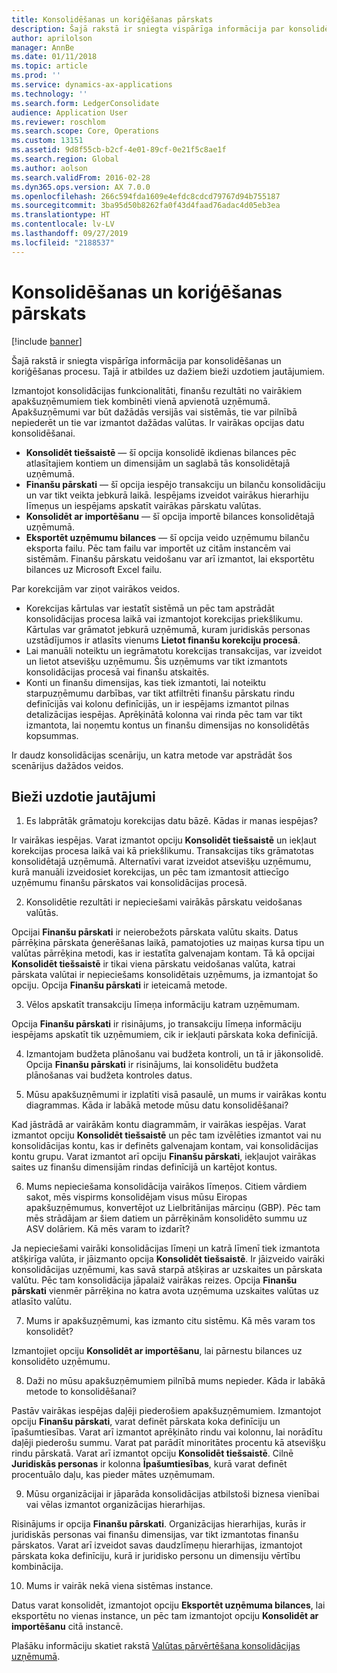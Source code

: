 ```yaml
---
title: Konsolidēšanas un koriģēšanas pārskats
description: Šajā rakstā ir sniegta vispārīga informācija par konsolidēšanas un koriģēšanas procesu. Tajā ir atbildes uz dažiem bieži uzdotiem jautājumiem.
author: aprilolson
manager: AnnBe
ms.date: 01/11/2018
ms.topic: article
ms.prod: ''
ms.service: dynamics-ax-applications
ms.technology: ''
ms.search.form: LedgerConsolidate
audience: Application User
ms.reviewer: roschlom
ms.search.scope: Core, Operations
ms.custom: 13151
ms.assetid: 9d8f55cb-b2cf-4e01-89cf-0e21f5c8ae1f
ms.search.region: Global
ms.author: aolson
ms.search.validFrom: 2016-02-28
ms.dyn365.ops.version: AX 7.0.0
ms.openlocfilehash: 266c594fda1609e4efdc8cdcd79767d94b755187
ms.sourcegitcommit: 3ba95d50b8262fa0f43d4faad76adac4d05eb3ea
ms.translationtype: HT
ms.contentlocale: lv-LV
ms.lasthandoff: 09/27/2019
ms.locfileid: "2188537"
---
```

# <a name="consolidation-and-elimination-overview"></a>Konsolidēšanas un koriģēšanas pārskats

[!include [banner](../includes/banner.md)]

Šajā rakstā ir sniegta vispārīga informācija par konsolidēšanas un koriģēšanas procesu. Tajā ir atbildes uz dažiem bieži uzdotiem jautājumiem.

Izmantojot konsolidācijas funkcionalitāti, finanšu rezultāti no vairākiem apakšuzņēmumiem tiek kombinēti vienā apvienotā uzņēmumā. Apakšuzņēmumi var būt dažādās versijās vai sistēmās, tie var pilnībā nepiederēt un tie var izmantot dažādas valūtas. Ir vairākas opcijas datu konsolidēšanai.

-   **Konsolidēt tiešsaistē** — šī opcija konsolidē ikdienas bilances pēc atlasītajiem kontiem un dimensijām un saglabā tās konsolidētajā uzņēmumā.
-   **Finanšu pārskati** — šī opcija iespējo transakciju un bilanču konsolidāciju un var tikt veikta jebkurā laikā. Iespējams izveidot vairākus hierarhiju līmeņus un iespējams apskatīt vairākas pārskatu valūtas.
-   **Konsolidēt ar importēšanu** — šī opcija importē bilances konsolidētajā uzņēmumā.
-   **Eksportēt uzņēmumu bilances** — šī opcija veido uzņēmumu bilanču eksporta failu. Pēc tam failu var importēt uz citām instancēm vai sistēmām. Finanšu pārskatu veidošanu var arī izmantot, lai eksportētu bilances uz Microsoft Excel failu.

Par korekcijām var ziņot vairākos veidos.

-   Korekcijas kārtulas var iestatīt sistēmā un pēc tam apstrādāt konsolidācijas procesa laikā vai izmantojot korekcijas priekšlikumu. Kārtulas var grāmatot jebkurā uzņēmumā, kuram juridiskās personas uzstādījumos ir atlasīts vienums **Lietot finanšu korekciju procesā**.
-   Lai manuāli noteiktu un iegrāmatotu korekcijas transakcijas, var izveidot un lietot atsevišķu uzņēmumu. Šis uzņēmums var tikt izmantots konsolidācijas procesā vai finanšu atskaitēs.
-   Konti un finanšu dimensijas, kas tiek izmantoti, lai noteiktu starpuzņēmumu darbības, var tikt atfiltrēti finanšu pārskatu rindu definīcijās vai kolonu definīcijās, un ir iespējams izmantot pilnas detalizācijas iespējas. Aprēķinātā kolonna vai rinda pēc tam var tikt izmantota, lai noņemtu kontus un finanšu dimensijas no konsolidētās kopsummas.

Ir daudz konsolidācijas scenāriju, un katra metode var apstrādāt šos scenārijus dažādos veidos.

## <a name="frequently-asked-questions"></a>Bieži uzdotie jautājumi
1.  Es labprātāk grāmatoju korekcijas datu bāzē. Kādas ir manas iespējas?

Ir vairākas iespējas. Varat izmantot opciju **Konsolidēt tiešsaistē** un iekļaut korekcijas procesa laikā vai kā priekšlikumu. Transakcijas tiks grāmatotas konsolidētajā uzņēmumā. Alternatīvi varat izveidot atsevišķu uzņēmumu, kurā manuāli izveidosiet korekcijas, un pēc tam izmantosit attiecīgo uzņēmumu finanšu pārskatos vai konsolidācijas procesā.

2.  Konsolidētie rezultāti ir nepieciešami vairākās pārskatu veidošanas valūtās.

Opcijai **Finanšu pārskati** ir neierobežots pārskata valūtu skaits. Datus pārrēķina pārskata ģenerēšanas laikā, pamatojoties uz maiņas kursa tipu un valūtas pārrēķina metodi, kas ir iestatīta galvenajam kontam. Tā kā opcijai **Konsolidēt tiešsaistē** ir tikai viena pārskatu veidošanas valūta, katrai pārskata valūtai ir nepieciešams konsolidētais uzņēmums, ja izmantojat šo opciju. Opcija **Finanšu pārskati** ir ieteicamā metode.

3.  Vēlos apskatīt transakciju līmeņa informāciju katram uzņēmumam.

Opcija **Finanšu pārskati** ir risinājums, jo transakciju līmeņa informāciju iespējams apskatīt tik uzņēmumiem, cik ir iekļauti pārskata koka definīcijā.

4.  Izmantojam budžeta plānošanu vai budžeta kontroli, un tā ir jākonsolidē.
Opcija **Finanšu pārskati** ir risinājums, lai konsolidētu budžeta plānošanas vai budžeta kontroles datus.

5.  Mūsu apakšuzņēmumi ir izplatīti visā pasaulē, un mums ir vairākas kontu diagrammas. Kāda ir labākā metode mūsu datu konsolidēšanai?

Kad jāstrādā ar vairākām kontu diagrammām, ir vairākas iespējas. Varat izmantot opciju **Konsolidēt tiešsaistē** un pēc tam izvēlēties izmantot vai nu konsolidācijas kontu, kas ir definēts galvenajam kontam, vai konsolidācijas kontu grupu. Varat izmantot arī opciju **Finanšu pārskati**, iekļaujot vairākas saites uz finanšu dimensijām rindas definīcijā un kartējot kontus.

6.  Mums nepieciešama konsolidācija vairākos līmeņos. Citiem vārdiem sakot, mēs vispirms konsolidējam visus mūsu Eiropas apakšuzņēmumus, konvertējot uz Lielbritānijas mārciņu (GBP). Pēc tam mēs strādājam ar šiem datiem un pārrēķinām konsolidēto summu uz ASV dolāriem. Kā mēs varam to izdarīt?

Ja nepieciešami vairāki konsolidācijas līmeņi un katrā līmenī tiek izmantota atšķirīga valūta, ir jāizmanto opcija **Konsolidēt tiešsaistē**. Ir jāizveido vairāki konsolidācijas uzņēmumi, kas savā starpā atšķiras ar uzskaites un pārskata valūtu. Pēc tam konsolidācija jāpalaiž vairākas reizes. Opcija **Finanšu pārskati** vienmēr pārrēķina no katra avota uzņēmuma uzskaites valūtas uz atlasīto valūtu.

7.  Mums ir apakšuzņēmumi, kas izmanto citu sistēmu. Kā mēs varam tos konsolidēt?

Izmantojiet opciju **Konsolidēt ar importēšanu**, lai pārnestu bilances uz konsolidēto uzņēmumu.

8.  Daži no mūsu apakšuzņēmumiem pilnībā mums nepieder. Kāda ir labākā metode to konsolidēšanai?

Pastāv vairākas iespējas daļēji piederošiem apakšuzņēmumiem. Izmantojot opciju **Finanšu pārskati**, varat definēt pārskata koka definīciju un īpašumtiesības. Varat arī izmantot aprēķināto rindu vai kolonnu, lai norādītu daļēji piederošu summu. Varat pat parādīt minoritātes procentu kā atsevišķu rindu pārskatā. Varat arī izmantot opciju **Konsolidēt tiešsaistē**. Cilnē **Juridiskās personas** ir kolonna **Īpašumtiesības**, kurā varat definēt procentuālo daļu, kas pieder mātes uzņēmumam.

9.  Mūsu organizācijai ir jāparāda konsolidācijas atbilstoši biznesa vienībai vai vēlas izmantot organizācijas hierarhijas.

Risinājums ir opcija **Finanšu pārskati**. Organizācijas hierarhijas, kurās ir juridiskās personas vai finanšu dimensijas, var tikt izmantotas finanšu pārskatos. Varat arī izveidot savas daudzlīmeņu hierarhijas, izmantojot pārskata koka definīciju, kurā ir juridisko personu un dimensiju vērtību kombinācija.

10. Mums ir vairāk nekā viena sistēmas instance.

Datus varat konsolidēt, izmantojot opciju **Eksportēt uzņēmuma bilances**, lai eksportētu no vienas instance, un pēc tam izmantojot opciju **Konsolidēt ar importēšanu** citā instancē.


Plašāku informāciju skatiet rakstā [Valūtas pārvērtēšana konsolidācijas uzņēmumā](../general-ledger/currency-revaluation-consolidation-company.md).



